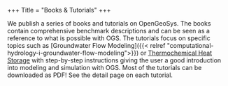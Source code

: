 +++
Title = "Books & Tutorials"
+++

We publish a series of books and tutorials on OpenGeoSys. The books contain comprehensive benchmark descriptions and can be seen as a reference to what is possible with OGS. The tutorials focus on specific topics such as [Groundwater Flow Modeling]({{< relref "computational-hydrology-i-groundwater-flow-modeling">}}) or [Thermochemical Heat Storage]() with step-by-step instructions giving the user a good introduction into modeling and simulation with OGS. Most of the tutorials can be downloaded as PDF! See the detail page on each tutorial.
